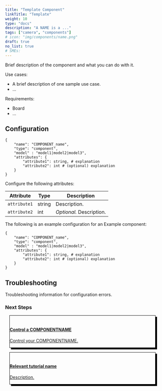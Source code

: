 ```yaml
---
title: "Template Component"
linkTitle: "Template"
weight: 10
type: "docs"
description: "A NAME is a ..."
tags: ["camera", "components"]
# icon: "img/components/name.png"
draft: true
no_list: true
# SMEs:
---
```


Brief description of the component and what you can do with it.

Use cases:

- A brief description of one sample use case.
- ...

Requirements:

- Board
- ...

## Configuration

```json-viam
{
    "name": "COMPONENT_name",
    "type": "component",
    "model" : "model1|model2|model3",
    "attributes": {
        "attribute1": string, # explanation
        "attribute2": int # (optional) explanation
    }
}
```

Configure the following attributes:

| Attribute | Type | Description |
| --------- | ---- | ----------- |
| `attribute1`         | string | Description. |
| `attribute2`         | int | *Optional.* Description. |

The following is an example configuration for an Example component:

```json-viam
{
    "name": "COMPONENT_name",
    "type": "component",
    "model" : "model1|model2|model3",
    "attributes": {
        "attribute1": string, # explanation
        "attribute2": int # (optional) explanation
    }
}
```

## Troubleshooting

Troubleshooting information for configuration errors.

### Next Steps

<div class="container text-center">
  <div class="row">
    <div class="col" style="border: 1px solid #000; box-shadow: 5px 5px 0 0 #000; margin: 1em">
        <a href="prepare">
            <br>
            <h4 style="text-align: left; margin-left: 0px;">Control a COMPONENTNAME</h4>
            <p style="text-align: left;">Control your COMPONENTNAME.</p>
        <a>
    </div>
    <div class="col" style="border: 1px solid #000; box-shadow: 5px 5px 0 0 #000; margin: 1em">
        <a href="install">
            <br>
            <h4 style="text-align: left; margin-left: 0px;">Relevant tutorial name</h4>
            <p style="text-align: left;">Description.</p>
        </a>
    </div>
  </div>
</div>
